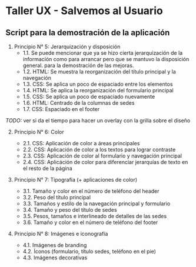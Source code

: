 # Taller UX - Salvemos al Usuario

## Script para la demostración de la aplicación


1. Principio N° 5: Jerarquización y disposición
    - 1.1. Se puede mencionar que ya se hizo cierta jerarquización de la información como para arrancar pero que se mantuvo la disposición general. para la demostración de las mejoras.
    - 1.2. HTML: Se muestra la reorganización del título principal y la navegación
    - 1.3. CSS: Se aplica un poco de espaciado entre los elementos
    - 1.4. HTML: Se aplica la reorganización del formulario principal
    - 1.5. CSS: Se aplica un poco de espaciado nuevamente
    - 1.6. HTML: Centrado de la columnas de sedes
    - 1.7. CSS: Espaciado en el footer

*TODO:* ver si da el tiempo para hacer un overlay con la grilla sobre el diseño

2. Principio N° 6: Color
    - 2.1. CSS: Aplicación de color a áreas principales
    - 2.2. CSS: Aplicación de color a los textos para lograr contraste
    - 2.3. CSS: Aplicación de color al formulario y navegación principal
    - 2.4. CSS: Aplicáción de color para diferenciar jerarquías de texto en el resto de la página

3. Principio N° 7: Tipografía (+ aplicaciones de color)
    - 3.1. Tamaño y color en el número de teléfono del header
    - 3.2. Peso del título principal
    - 3.3. Tamaños y estilo de la navegación principal y formulario
    - 3.4. Tamaño y peso del título de sedes
    - 3.5. Pesos, tamaños e interlineado de detalles de las sedes
    - 3.6. Tamaño y color en el número de teléfono del footer

4. Principio N° 8: Imágenes e iconografía
    - 4.1. Imágenes de branding
    - 4.2. Íconos (formulario, título sedes, teléfono en el pie)
    - 4.3. Imágenes decorativas

